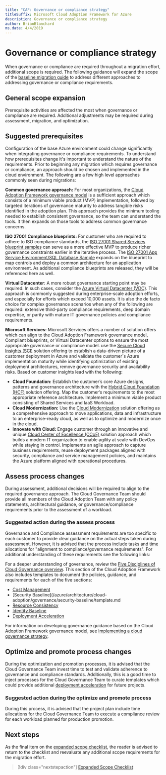 ```yaml
---
title: "CAF: Governance or compliance strategy"
titleSuffix: Microsoft Cloud Adoption Framework for Azure
description: Governance or compliance strategy
author: BrianBlanchard
ms.date: 4/4/2019
---
```


# Governance or compliance strategy

When governance or compliance are required throughout a migration effort, additional scope is required. The following guidance will expand the scope of the [baseline migration guide](../baseline-migration-guide/overview.md) to address different approaches to addressing governance or compliance requirements.

## General scope expansion

Prerequisite activities are affected the most when governance or compliance are required. Additional adjustments may be required during assessment, migration, and optimization.

## Suggested prerequisites

Configuration of the base Azure environment could change significantly when integrating governance or compliance requirements. To understand how prerequisites change it's important to understand the nature of the requirements. Prior to beginning any migration which requires governance or compliance, an approach should be chosen and implemented in the cloud environment. The following are a few high level approaches commonly seen during migrations:

**Common governance approach:** For most organizations, the [Cloud Adoption Framework governance model](../../governance/journeys/overview.md) is a sufficient approach which consists of a minimum viable product (MVP) implementation, followed by targeted iterations of governance maturity to address tangible risks identified in the adoption plan. This approach provides the minimum tooling needed to establish consistent governance, so the team can understand the tools. It then expands on those tools to address common governance concerns.

**ISO 27001 Compliance blueprints:** For customer who are required to adhere to ISO compliance standards, the [ISO 27001 Shared Services blueprint samples](/azure/governance/blueprints/samples/iso27001-shared/index) can serve as a more effective MVP to produce richer governance constraints earlier in the iterative process. The [ISO 27001 App Service Environment/SQL Database Sample](/azure/governance/blueprints/samples/iso27001-ase-sql-workload) expands on the blueprint to map controls and deploy a common architecture for an application environment. As additional compliance blueprints are released, they will be referenced here as well.

**Virtual Datacenter:** A more robust governance starting point may be required. In such cases, consider the [Azure Virtual Datacenter (VDC)](../../../vdc/index.md). This approach is commonly suggested during enterprise-scale adoption efforts, and especially for efforts which exceed 10,000 assets. It is also the de facto choice for complex governance scenarios when any of the following are required: extensive third-party compliance requirements, deep domain expertise, or parity with mature IT governance policies and compliance requirements.

**Microsoft Services:**
Microsoft Services offers a number of solution offers which can align to the Cloud Adoption Framework governance model, Compliant blueprints, or Virtual Datacenter options to ensure the most appropriate governance or compliance model. use the [Secure Cloud Insights (SCI)](https://aka.ms/SCIDatasheet) solution offering to establish a data-driven picture of a customer deployment in Azure and validate the customer´s Azure implementation maturity while identifying optimization of existing deployment architectures, remove governance security and availability risks. Based on customer insights lead with the following:

- **Cloud Foundation:** Establish the customer’s core Azure designs, patterns and governance architecture with the [Hybrid Cloud Foundation (HCF)](https://aka.ms/CloudFoundationDatasheet) solution offering. Map the customer’s requirements to the most appropriate reference architecture. Implement a minimum viable product consisting of Shared Services and IaaS Workload.
- **Cloud Modernization:** Use the [Cloud Modernization](https://aka.ms/CloudMoDatasheet) solution offering as a comprehensive approach to move applications, data and infrastructure to an enterprise-ready cloud, as well as to optimize and modernize once in the cloud.
- **Innovate with Cloud:** Engage customer through an innovative and unique [Cloud Center of Excellence (CCoE)](https://aka.ms/CCoEDatasheet) solution approach which builds a modern IT organization to enable agility at scale with DevOps while staying in control. Implements an agile approach to capture business requirements, reuse deployment packages aligned with security, compliance and service management policies, and maintains the Azure platform aligned with operational procedures.

## Assess process changes

During assessment, additional decisions will be required to align to the required governance approach. The Cloud Governance Team should provide all members of the Cloud Adoption Team with any policy statements, architectural guidance, or governance/compliance requirements prior to the assessment of a workload.

### Suggested action during the assess process

Governance and Compliance assessment requirements are too specific to each customer to provide clear guidance on the actual steps taken during assessment. However, it is advised that the process include tasks and time allocations for "alignment to compliance/governance requirements". For additional understanding of these requirements see the following links:

For a deeper understanding of governance, review the [Five Disciplines of Cloud Governance overview](/azure/architecture/cloud-adoption/governance/governance-disciplines.md). This section of the Cloud Adoption Framework also includes templates to document the policies, guidance, and requirements for each of the five sections:

- [Cost Management](/azure/architecture/cloud-adoption/governance/cost-management/template.md)
- [Security Baseline](/azure/architecture/cloud-adoption/governance/security-baseline/template.md
- [Resource Consistency](/azure/architecture/cloud-adoption/governance/resource-consistency/template.md)
- [Identity Baseline](/azure/architecture/cloud-adoption/governance/identity-baseline/template.md)
- [Deployment Acceleration](/azure/architecture/cloud-adoption/governance/deployment-acceleration/template.md)

For information on developing governance guidance based on the Cloud Adoption Framework governance model, see [Implementing a cloud governance strategy](/azure/architecture/cloud-adoption/governance/corporate-policy).

## Optimize and promote process changes

During the optimization and promotion processes, it is advised that the Cloud Governance Team invest time to test and validate adherence to governance and compliance standards. Additionally, this is a good time to inject processes for the Cloud Governance Team to curate templates which could provide additional [deployment acceleration](/azure/architecture/cloud-adoption/governance/deployment-acceleration/overview.md) for future projects.

### Suggested action during the optimize and promote process

During this process, it is advised that the project plan include time allocations for the Cloud Governance Team to execute a compliance review for each workload planned for production promotion.

## Next steps

As the final item on the [expanded scope checklist](./overview.md), the reader is advised to return to the checklist and reevaluate any additional scope requirements for the migration effort.

> [!div class="nextstepaction"]
> [Expanded Scope Checklist](./overview.md)
